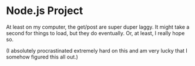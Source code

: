 # Node.js Project

At least on my computer, the get/post are super duper laggy. It might take a second for things to load, but they do eventually. Or, at least, I really hope so.

(I absolutely procrastinated extremely hard on this and am very lucky that I somehow figured this all out.) 

